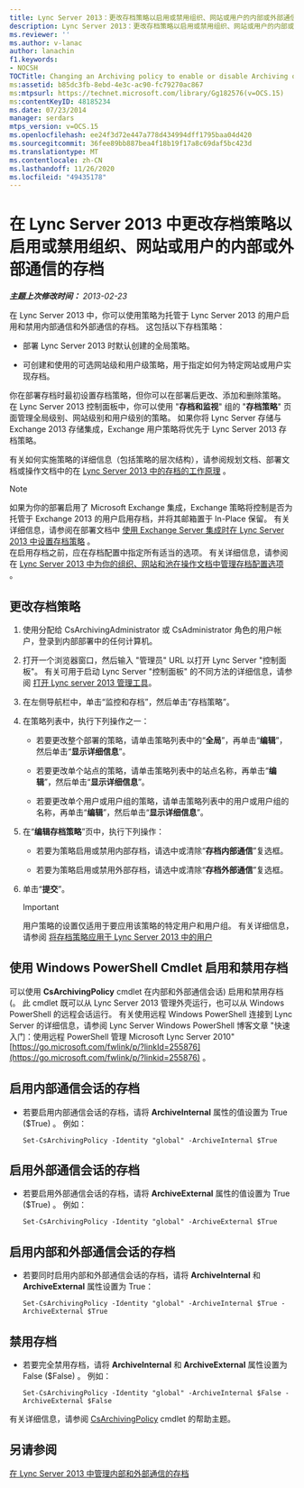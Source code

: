 ```yaml
---
title: Lync Server 2013：更改存档策略以启用或禁用组织、网站或用户的内部或外部通信的存档
description: Lync Server 2013：更改存档策略以启用或禁用组织、网站或用户的内部或外部通信的存档。
ms.reviewer: ''
ms.author: v-lanac
author: lanachin
f1.keywords:
- NOCSH
TOCTitle: Changing an Archiving policy to enable or disable Archiving of internal or external communications for your organization, sites, or users
ms:assetid: b85dc3fb-8ebd-4e3c-ac90-fc79270ac867
ms:mtpsurl: https://technet.microsoft.com/library/Gg182576(v=OCS.15)
ms:contentKeyID: 48185234
ms.date: 07/23/2014
manager: serdars
mtps_version: v=OCS.15
ms.openlocfilehash: ee24f3d72e447a778d434994dff1795baa04d420
ms.sourcegitcommit: 36fee89bb887bea4f18b19f17a8c69daf5bc423d
ms.translationtype: MT
ms.contentlocale: zh-CN
ms.lasthandoff: 11/26/2020
ms.locfileid: "49435178"
---
```

# <a name="changing-an-archiving-policy-in-lync-server-2013-to-enable-or-disable-archiving-of-internal-or-external-communications-for-your-organization-sites-or-users"></a>在 Lync Server 2013 中更改存档策略以启用或禁用组织、网站或用户的内部或外部通信的存档

<div data-xmlns="http://www.w3.org/1999/xhtml">

<div class="topic" data-xmlns="http://www.w3.org/1999/xhtml" data-msxsl="urn:schemas-microsoft-com:xslt" data-cs="https://msdn.microsoft.com/">

<div data-asp="https://msdn2.microsoft.com/asp">



</div>

<div id="mainSection">

<div id="mainBody">

<span> </span>

_**主题上次修改时间：** 2013-02-23_

在 Lync Server 2013 中，你可以使用策略为托管于 Lync Server 2013 的用户启用和禁用内部通信和外部通信的存档。 这包括以下存档策略：

  - 部署 Lync Server 2013 时默认创建的全局策略。

  - 可创建和使用的可选网站级和用户级策略，用于指定如何为特定网站或用户实现存档。

你在部署存档时最初设置存档策略，但你可以在部署后更改、添加和删除策略。 在 Lync Server 2013 控制面板中，你可以使用 "**存档和监视**" 组的 "**存档策略**" 页面管理全局级别、网站级别和用户级别的策略。 如果你将 Lync Server 存储与 Exchange 2013 存储集成，Exchange 用户策略将优先于 Lync Server 2013 存档策略。

有关如何实施策略的详细信息（包括策略的层次结构），请参阅规划文档、部署文档或操作文档中的在 [Lync Server 2013 中的存档的工作原理](lync-server-2013-how-archiving-works.md) 。

<div>


> [!NOTE]  
> 如果为你的部署启用了 Microsoft Exchange 集成，Exchange 策略将控制是否为托管于 Exchange 2013 的用户启用存档，并将其邮箱置于 In-Place 保留。 有关详细信息，请参阅在部署文档中 <A href="lync-server-2013-setting-up-policies-for-archiving-when-using-exchange-server-integration.md">使用 Exchange Server 集成时在 Lync Server 2013 中设置存档策略</A> 。<BR>在启用存档之前，应在存档配置中指定所有适当的选项。 有关详细信息，请参阅在 <A href="lync-server-2013-managing-archiving-configuration-options-for-your-organization-sites-and-pools.md">Lync Server 2013 中为你的组织、网站和池在操作文档中管理存档配置选项</A> 。



</div>

<div>

## <a name="to-change-an-archiving-policy"></a>更改存档策略

1.  使用分配给 CsArchivingAdministrator 或 CsAdministrator 角色的用户帐户，登录到内部部署中的任何计算机。

2.  打开一个浏览器窗口，然后输入 "管理员" URL 以打开 Lync Server "控制面板"。 有关可用于启动 Lync Server "控制面板" 的不同方法的详细信息，请参阅 [打开 Lync server 2013 管理工具](lync-server-2013-open-lync-server-administrative-tools.md)。

3.  在左侧导航栏中，单击“监控和存档”，然后单击“存档策略”。

4.  在策略列表中，执行下列操作之一：
    
      - 若要更改整个部署的策略，请单击策略列表中的“**全局**”，再单击“**编辑**”，然后单击“**显示详细信息**”。
    
      - 若要更改单个站点的策略，请单击策略列表中的站点名称，再单击“**编辑**”，然后单击“**显示详细信息**”。
    
      - 若要更改单个用户或用户组的策略，请单击策略列表中的用户或用户组的名称，再单击“**编辑**”，然后单击“**显示详细信息**”。

5.  在“**编辑存档策略**”页中，执行下列操作：
    
      - 若要为策略启用或禁用内部存档，请选中或清除“**存档内部通信**”复选框。
    
      - 若要为策略启用或禁用外部存档，请选中或清除“**存档外部通信**”复选框。

6.  单击“**提交**”。
    
    <div>
    

    > [!IMPORTANT]  
    > 用户策略的设置仅适用于要应用该策略的特定用户和用户组。 有关详细信息，请参阅 <A href="lync-server-2013-applying-an-archiving-policy-to-users.md">将存档策略应用于 Lync Server 2013 中的用户</A>

    
    </div>

</div>

<div>

## <a name="enabling-and-disabling-archiving-by-using-windows-powershell-cmdlets"></a>使用 Windows PowerShell Cmdlet 启用和禁用存档

可以使用 **CsArchivingPolicy** cmdlet 在内部和外部通信会话) 启用和禁用存档 (。 此 cmdlet 既可以从 Lync Server 2013 管理外壳运行，也可以从 Windows PowerShell 的远程会话运行。 有关使用远程 Windows PowerShell 连接到 Lync Server 的详细信息，请参阅 Lync Server Windows PowerShell 博客文章 "快速入门：使用远程 PowerShell 管理 Microsoft Lync Server 2010" [https://go.microsoft.com/fwlink/p/?linkId=255876](https://go.microsoft.com/fwlink/p/?linkid=255876) 。

<div>

## <a name="to-enable-the-archiving-of-internal-communication-sessions"></a>启用内部通信会话的存档

  - 若要启用内部通信会话的存档，请将 **ArchiveInternal** 属性的值设置为 True ($True) 。 例如：
    
        Set-CsArchivingPolicy -Identity "global" -ArchiveInternal $True

</div>

<div>

## <a name="to-enable-the-archiving-of-external-communication-sessions"></a>启用外部通信会话的存档

  - 若要启用外部通信会话的存档，请将 **ArchiveExternal** 属性的值设置为 True ($True) 。 例如：
    
        Set-CsArchivingPolicy -Identity "global" -ArchiveExternal $True

</div>

<div>

## <a name="to-enable-the-archiving-of-both-internal-and-external-communication-sessions"></a>启用内部和外部通信会话的存档

  - 若要同时启用内部和外部通信会话的存档，请将 **ArchiveInternal** 和 **ArchiveExternal** 属性设置为 True：
    
        Set-CsArchivingPolicy -Identity "global" -ArchiveInternal $True -ArchiveExternal $True

</div>

<div>

## <a name="to-disable-archiving"></a>禁用存档

  - 若要完全禁用存档，请将 **ArchiveInternal** 和 **ArchiveExternal** 属性设置为 False ($False) 。 例如：
    
        Set-CsArchivingPolicy -Identity "global" -ArchiveInternal $False -ArchiveExternal $False

</div>

有关详细信息，请参阅 [CsArchivingPolicy](https://docs.microsoft.com/powershell/module/skype/Set-CsArchivingPolicy) cmdlet 的帮助主题。

</div>

<div>

## <a name="see-also"></a>另请参阅


[在 Lync Server 2013 中管理内部和外部通信的存档](lync-server-2013-managing-the-archiving-of-internal-and-external-communications.md)  
  

</div>

</div>

<span> </span>

</div>

</div>

</div>

